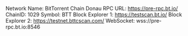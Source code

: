 Network Name: BitTorrent Chain Donau
RPC URL: https://pre-rpc.bt.io/
ChainID: 1029
Symbol: BTT
Block Explorer 1: https://testscan.bt.io/
Block Explorer 2: https://testnet.bttcscan.com/
WebSocket: wss://pre-rpc.bt.io:8546
